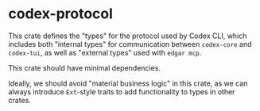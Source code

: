 # codex-protocol

This crate defines the "types" for the protocol used by Codex CLI, which includes both "internal types" for communication between `codex-core` and `codex-tui`, as well as "external types" used with `edgar mcp`.

This crate should have minimal dependencies.

Ideally, we should avoid "material business logic" in this crate, as we can always introduce `Ext`-style traits to add functionality to types in other crates.
